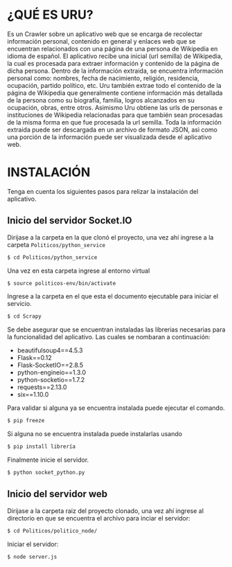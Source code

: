 # ¿QUÉ ES URU?

Es un Crawler sobre un aplicativo web que se encarga de recolectar información personal, contenido en general y enlaces web que se encuentran relacionados con una página de una persona de Wikipedia en idioma de español.
El aplicativo recibe una inicial (url semilla) de Wikipedia, la cual es procesada para extraer información y contenido de la página de dicha persona. Dentro de la información extraida, se encuentra información personal como: nombres, fecha de nacimiento, religión, residencia, ocupación, partido político, etc.
Uru también extrae todo el contenido de la página de Wikipedia que generalmente contiene información más detallada de la persona como su biografía, familia, logros alcanzados en su ocupación, obras, entre otros. Asimismo Uru obtiene las urls de personas e instituciones de Wikipedia relacionadas para que también sean procesadas de la misma forma en que fue procesada la url semilla. Toda la información extraida puede ser descargada en un archivo de formato JSON, asì como una porción de la información puede ser visualizada desde el aplicativo web.

# INSTALACIÓN
Tenga en cuenta los siguientes pasos para relizar la instalación del aplicativo.

## Inicio del servidor Socket.IO

Dirijase a la carpeta en la que clonó el proyecto, una vez ahí ingrese a la carpeta `Politicos/python_service`
```sh 
$ cd Politicos/python_service
```
Una vez en esta carpeta ingrese al entorno virtual
```sh 
$ source politicos-env/bin/activate
```
Ingrese a la carpeta en el que esta el documento ejecutable para iniciar el servicio.
```sh 
$ cd Scrapy
```
Se debe asegurar que se encuentran instaladas las librerias necesarias para la funcionalidad del aplicativo. Las cuales se nombaran a continuación:

- beautifulsoup4==4.5.3
- Flask==0.12
- Flask-SocketIO==2.8.5
- python-engineio==1.3.0
- python-socketio==1.7.2
- requests==2.13.0
- six==1.10.0

Para validar si alguna ya se encuentra instalada puede ejecutar el comando.
```sh 
$ pip freeze
```
Si alguna no se encuentra instalada puede instalarlas usando
```sh 
$ pip install librería
```
Finalmente inicie el servidor.
```sh 
$ python socket_python.py
```
## Inicio del servidor web

Dirijase a la carpeta raiz del proyecto clonado, una vez ahí ingrese al directorio en que se encuentra el archivo para inciar el servidor:
```sh 
$ cd Politicos/politico_node/
```
Iniciar el servidor:
```sh 
$ node server.js
```

